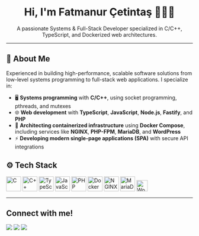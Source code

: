 <h1 align="center">Hi, I'm Fatmanur Çetintaş 👩🏼‍💻</h1>
<p align="center">
A passionate Systems & Full-Stack Developer specialized in C/C++, TypeScript, and Dockerized web architectures.
</p>

---

## 🧩 About Me

Experienced in building high-performance, scalable software solutions from low-level systems programming to full-stack web applications. I specialize in:

- 🖥️ **Systems programming** with **C/C++**, using socket programming, pthreads, and mutexes  
- 🌐 **Web development** with **TypeScript**, **JavaScript**, **Node.js**, **Fastify**, and **PHP**  
- 🐳 **Architecting containerized infrastructure** using **Docker Compose**, including services like **NGINX**, **PHP-FPM**, **MariaDB**, and **WordPress**  
- ⚡ **Developing modern single-page applications (SPA)** with secure API integrations


## ⚙️ Tech Stack

<p align="left">
  <img width="40" src="https://cdn.jsdelivr.net/gh/devicons/devicon/icons/c/c-original.svg" title="C"/>
  <img width="40" src="https://cdn.jsdelivr.net/gh/devicons/devicon/icons/cplusplus/cplusplus-original.svg" title="C++"/>
  <img width="40" src="https://cdn.jsdelivr.net/gh/devicons/devicon/icons/typescript/typescript-original.svg" title="TypeScript"/>
  <img width="40" src="https://cdn.jsdelivr.net/gh/devicons/devicon/icons/javascript/javascript-original.svg" title="JavaScript"/>
  <img width="40" src="https://cdn.jsdelivr.net/gh/devicons/devicon/icons/php/php-original.svg" title="PHP"/>
  <img width="40" src="https://cdn.jsdelivr.net/gh/devicons/devicon/icons/docker/docker-original.svg" title="Docker"/>
  <img width="40" src="https://cdn.jsdelivr.net/gh/devicons/devicon/icons/nginx/nginx-original.svg" title="NGINX"/>
  <img width="40" src="https://cdn.jsdelivr.net/gh/devicons/devicon/icons/mysql/mysql-original.svg" title="MariaDB"/>
  <img width="30" src="https://cdn.jsdelivr.net/gh/devicons/devicon/icons/wordpress/wordpress-original.svg" alt="WordPress"/>

</p>

---


## Connect with me!
<p align="left">

<a href = "http://linkedin.com/in/fatmanurcetintas/"> <img src="https://img.icons8.com/fluent/48/000000/linkedin.png"/></a>
<a href = "https://www.instagram.com/fatmanur.cetintas12/"><img src="https://img.icons8.com/fluent/48/000000/instagram-new.png"/></a>
<a href = "mailto:fatmanurcetintas7@gmail.com"><img src="https://img.icons8.com/fluent/48/000000/gmail-new.png"/></a>
</p>
